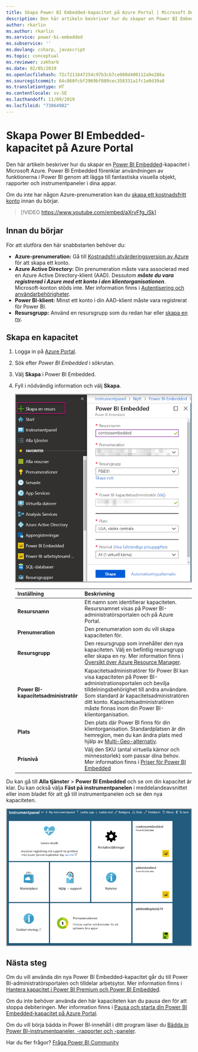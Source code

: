 ```yaml
---
title: Skapa Power BI Embedded-kapacitet på Azure Portal | Microsoft Docs
description: Den här artikeln beskriver hur du skapar en Power BI Embedded-kapacitet i Microsoft Azure.
author: rkarlin
ms.author: rkarlin
ms.service: power-bi-embedded
ms.subservice: ''
ms.devlang: csharp, javascript
ms.topic: conceptual
ms.reviewer: zakharb
ms.date: 02/05/2019
ms.openlocfilehash: 72c7211647254c97b3cb7ce088d400112a9e288a
ms.sourcegitcommit: 64c860fcbf2969bf089cec358331a1fc1e0d39a8
ms.translationtype: HT
ms.contentlocale: sv-SE
ms.lasthandoff: 11/09/2019
ms.locfileid: "73864982"
---
```

# <a name="create-power-bi-embedded-capacity-in-the-azure-portal"></a>Skapa Power BI Embedded-kapacitet på Azure Portal

Den här artikeln beskriver hur du skapar en [Power BI Embedded](azure-pbie-what-is-power-bi-embedded.md)-kapacitet i Microsoft Azure. Power BI Embedded förenklar användningen av funktionerna i Power BI genom att lägga till fantastiska visuella objekt, rapporter och instrumentpaneler i dina appar.

Om du inte har någon Azure-prenumeration kan du [skapa ett kostnadsfritt konto](https://azure.microsoft.com/free/) innan du börjar.

> [!VIDEO https://www.youtube.com/embed/aXrvFfg_iSk]

## <a name="before-you-begin"></a>Innan du börjar

För att slutföra den här snabbstarten behöver du:

* **Azure-prenumeration:** Gå till [Kostnadsfri utvärderingsversion av Azure](https://azure.microsoft.com/free/) för att skapa ett konto.
* **Azure Active Directory:** Din prenumeration måste vara associerad med en Azure Active Directory-klient (AAD). Dessutom ***måste du vara registrerad i Azure med ett konto i den klientorganisationen***. Microsoft-konton stöds inte. Mer information finns i [Autentisering och användarbehörigheter](https://docs.microsoft.com/azure/analysis-services/analysis-services-manage-users).
* **Power BI-klient:** Minst ett konto i din AAD-klient måste vara registrerat för Power BI.
* **Resursgrupp:** Använd en resursgrupp som du redan har eller [skapa en ny](https://docs.microsoft.com/azure/azure-resource-manager/resource-group-overview).

## <a name="create-a-capacity"></a>Skapa en kapacitet

1. Logga in på [Azure Portal](https://portal.azure.com/).

2. Sök efter *Power BI Embedded* i sökrutan.

3. Välj **Skapa** i Power BI Embedded.

4. Fyll i nödvändig information och välj **Skapa**.

    ![Fält som du fyller i för att skapa ny kapacitet](media/azure-pbie-create-capacity/azure-portal-create-power-bi-embedded.png)

    |Inställning |Beskrivning |
    |---------|---------|
    |**Resursnamn**|Ett namn som identifierar kapaciteten. Resursnamnet visas på Power BI-administratörsportalen och på Azure Portal.|
    |**Prenumeration**|Den prenumeration som du vill skapa kapaciteten för.|
    |**Resursgrupp**|Den resursgrupp som innehåller den nya kapaciteten. Välj en befintlig resursgrupp eller skapa en ny. Mer information finns i [Översikt över Azure Resource Manager](https://docs.microsoft.com/azure/azure-resource-manager/resource-group-overview).|
    |**Power BI-kapacitetsadministratör**|Kapacitetsadministratörer för Power BI kan visa kapaciteten på Power BI-administrationsportalen och bevilja tilldelningsbehörighet till andra användare. Som standard är kapacitetsadministratören ditt konto. Kapacitetsadministratören måste finnas inom din Power BI-klientorganisation.|
    |**Plats**|Den plats där Power BI finns för din klientorganisation. Standardplatsen är din hemregion, men du kan ändra plats med hjälp av [Multi-Geo-alternativ](embedded-multi-geo.md).
    |**Prisnivå**|Välj den SKU (antal virtuella kärnor och minnesstorlek) som passar dina behov.  Mer information finns i [Priser för Power BI Embedded](https://azure.microsoft.com/pricing/details/power-bi-embedded/)|

Du kan gå till **Alla tjänster** > **Power BI Embedded** och se om din kapacitet är klar. Du kan också välja **Fäst på instrumentpanelen** i meddelandeavsnittet eller inom bladet för att gå till instrumentpanelen och se den nya kapaciteten.

![Instrumentpanelen för Azure Portal med Power BI Embedded-kapacitet](media/azure-pbie-create-capacity/azure-portal-dashboard.png)

## <a name="next-steps"></a>Nästa steg

Om du vill använda din nya Power BI Embedded-kapacitet går du till Power BI-administratörsportalen och tilldelar arbetsytor. Mer information finns i [Hantera kapacitet i Power BI Premium och Power BI Embedded](https://powerbi.microsoft.com/documentation/powerbi-admin-premium-manage/).

Om du inte behöver använda den här kapaciteten kan du pausa den för att stoppa debiteringen. Mer information finns i [Pausa och starta din Power BI Embedded-kapacitet på Azure Portal](azure-pbie-pause-start.md).

Om du vill börja bädda in Power BI-innehåll i ditt program läser du [Bädda in Power BI-instrumentpaneler, -rapporter och -paneler](https://powerbi.microsoft.com/documentation/powerbi-developer-embedding-content/).

Har du fler frågor? [Fråga Power BI Community](https://community.powerbi.com/)